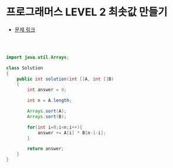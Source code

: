 # 프로그래머스 LEVEL 2 최솟값 만들기

- [문제 링크](https://programmers.co.kr/learn/courses/30/lessons/12941?language=java)

</br>

```java

import java.util.Arrays;

class Solution
{
    public int solution(int []A, int []B)
    {
        int answer = 0;

        int n = A.length;

        Arrays.sort(A);
        Arrays.sort(B);

        for(int i=0;i<n;i++){
            answer += A[i] * B[n-1-i];
        }

        return answer;
    }
}

```
